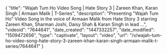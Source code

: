 {
    "title": "Wajah Tum Ho Video Song | Hate Story 3 | Zareen Khan, Karan Singh | Armaan Malik | T-Series",
    "description": "Presenting \"Wajah Tum Ho\" Video Song in the voice of Armaan Malik from Hate Story 3 starring Zareen Khan, Sharman Joshi, Daisy Shah & Karan Singh in lead ...",
    "videoid": "7644641",
    "date_created": "1447332257",
    "date_modified": "1509472656",
    "type": "captivate",
    "layout": "video",
    "url": "\/v\/wajah-tum-ho-video-song-hate-story-3-zareen-khan-karan-singh-armaan-malik-t-series\/7644641"
}